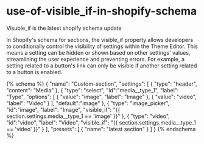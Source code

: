 # use-of-visible_if-in-shopify-schema
Visuble_if is the latest shopify schema update 

In Shopify's schema for sections, the visible_if property allows developers to conditionally control the visibility of settings within the Theme Editor. This means a setting can be hidden or shown based on other settings' values, streamlining the user experience and preventing errors. For example, a setting related to a button's link can only be visible if another setting related to a button is enabled. 


{% schema %}
  {
    "name": "Custom-section",
    "settings": [
      {
        "type": "header",
        "content": "Media"
      },
      {
        "type": "select",
        "id":"media__type_1",
        "label": "Type",
        "options": [
          {
            "value": "image",
            "label": "Image"
          },
          {
            "value": "video",
            "label": "Video"
          }
        ],
        "default":"image"
      },
      {
        "type": "image_picker",
        "id":"image",
        "label": "Image",
        "visible_if": "{{ section.settings.media__type_1 == 'image' }}"
      },
      {
        "type": "video",
        "id":"video",
        "label": "Video",
        "visible_if": "{{ section.settings.media__type_1 == 'video' }}"
      }
    ],
    "presets": [
      {
        "name": "latest section"
      }
    ]
  }
{% endschema %}
